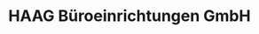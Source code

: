 ---
title: "HAAG Büroeinrichtungen GmbH"
url: /regensburg/haag-bueroeinrichtungen-gmbh/
shop: Möbel
---